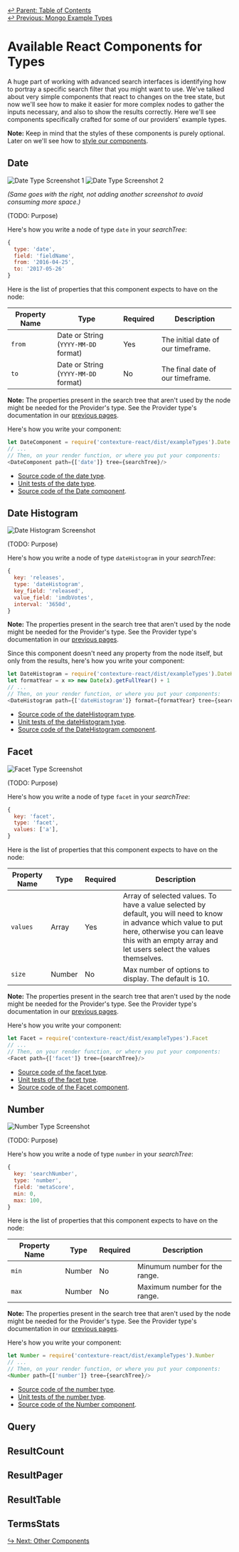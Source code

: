 ﻿[↩  Parent: Table of Contents](../README.md)  
[↩  Previous: Mongo Example Types](mongo-example-types.md)

# Available React Components for Types

A huge part of working with advanced search interfaces is identifying
how to portray a specific search filter that you might want to use.
We've talked about very simple components that react to changes on the
tree state, but now we'll see how to make it easier for more complex
nodes to gather the inputs necessary, and also to show the results
correctly. Here we'll see components specifically crafted for some of
our providers' example types.

**Note:** Keep in mind that the styles of these components is purely
optional. Later on we'll see how to [style our
components](../theming/README.md).

## Date

![Date Type Screenshot 1](https://i.imgur.com/XwuGi2c.png)
![Date Type Screenshot 2](https://i.imgur.com/joTECy0.png)

_(Same goes with the right, not adding another screenshot to avoid
consuming more space.)_

(TODO: Purpose)

Here's how you write a node of type `date` in your _searchTree_:
```javascript
{
  type: 'date',
  field: 'fieldName',
  from: '2016-04-25',
  to: '2017-05-26'
}
```

Here is the list of properties that this component expects to have on the node:

| Property Name | Type | Required | Description |
| --- | --- | --- | --- |
| `from` | Date or String (`YYYY-MM-DD` format) | Yes | The initial date of our timeframe. |
| `to` | Date or String (`YYYY-MM-DD` format) | No | The final date of our timeframe. |

**Note:** The properties present in the search tree that aren't used by the node
might be needed for the Provider's type. See the Provider type's
documentation in our [previous pages](README.md).

Here's how you write your component:
```javascript
let DateComponent = require('contexture-react/dist/exampleTypes').Date
// ...
// Then, on your render function, or where you put your components:
<DateComponent path={['date']} tree={searchTree}/>
```

- [Source code of the date type](https://github.com/smartprocure/contexture-elasticsearch/blob/master/src/example-types/date.js).
- [Unit tests of the date type](https://github.com/smartprocure/contexture-elasticsearch/blob/master/test/example-types/date.js).
- [Source code of the Date component](https://github.com/smartprocure/contexture-react/blob/master/src/exampleTypes/Date.js).

## Date Histogram

![Date Histogram Screenshot](https://i.imgur.com/oZsXY5R.png)

(TODO: Purpose)

Here's how you write a node of type `dateHistogram` in your _searchTree_:
```javascript
{
  key: 'releases',
  type: 'dateHistogram',
  key_field: 'released',
  value_field: 'imdbVotes',
  interval: '3650d',
}
```

**Note:** The properties present in the search tree that aren't used by the node
might be needed for the Provider's type. See the Provider type's
documentation in our [previous pages](README.md).

Since this component doesn't need any property from the node itself,
but only from the results, here's how you write your component:
```javascript
let DateHistogram = require('contexture-react/dist/exampleTypes').DateHistogram
let formatYear = x => new Date(x).getFullYear() + 1
// ...
// Then, on your render function, or where you put your components:
<DateHistogram path={['dateHistogram']} format={formatYear} tree={searchTree}/>
```

- [Source code of the dateHistogram type](https://github.com/smartprocure/contexture-elasticsearch/blob/master/src/example-types/dateHistogram.js).
- [Unit tests of the dateHistogram type](https://github.com/smartprocure/contexture-elasticsearch/blob/master/test/example-types/dateHistogram.js).
- [Source code of the DateHistogram component](https://github.com/smartprocure/contexture-react/blob/master/src/exampleTypes/DateHistogram.js).

## Facet

![Facet Type Screenshot](https://i.imgur.com/1X3mrfq.png)

(TODO: Purpose)

Here's how you write a node of type `facet` in your _searchTree_:
```javascript
{
  key: 'facet',
  type: 'facet',
  values: ['a'],
}
```

Here is the list of properties that this component expects to have on the node:

| Property Name | Type | Required | Description |
| --- | --- | --- | --- |
| `values` | Array | Yes | Array of selected values. To have a value selected by default, you will need to know in advance which value to put here, otherwise you can leave this with an empty array and let users select the values themselves. |
| `size` | Number | No | Max number of options to display. The default is 10. |

**Note:** The properties present in the search tree that aren't used by the node
might be needed for the Provider's type. See the Provider type's
documentation in our [previous pages](README.md).

Here's how you write your component:
```javascript
let Facet = require('contexture-react/dist/exampleTypes').Facet
// ...
// Then, on your render function, or where you put your components:
<Facet path={['facet']} tree={searchTree}/>
```

- [Source code of the facet type](https://github.com/smartprocure/contexture-elasticsearch/blob/master/src/example-types/facet.js).
- [Unit tests of the facet type](https://github.com/smartprocure/contexture-elasticsearch/blob/master/test/example-types/facet.js).
- [Source code of the Facet component](https://github.com/smartprocure/contexture-react/blob/master/src/exampleTypes/Facet.js).

## Number

![Number Type Screenshot](https://i.imgur.com/Uuu16wy.png)

(TODO: Purpose)

Here's how you write a node of type `number` in your _searchTree_:
```javascript
{
  key: 'searchNumber',
  type: 'number',
  field: 'metaScore',
  min: 0,
  max: 100,
}
```

Here is the list of properties that this component expects to have on the node:

| Property Name | Type | Required | Description |
| --- | --- | --- | --- |
| `min` | Number | No | Minumum number for the range. |
| `max` | Number | No | Maximum number for the range. |

**Note:** The properties present in the search tree that aren't used by the node
might be needed for the Provider's type. See the Provider type's
documentation in our [previous pages](README.md).

Here's how you write your component:
```javascript
let Number = require('contexture-react/dist/exampleTypes').Number
// ...
// Then, on your render function, or where you put your components:
<Number path={['number']} tree={searchTree}/>
```

- [Source code of the number type](https://github.com/smartprocure/contexture-elasticsearch/blob/master/src/example-types/number.js).
- [Unit tests of the number type](https://github.com/smartprocure/contexture-elasticsearch/blob/master/test/example-types/number.js).
- [Source code of the Number component](https://github.com/smartprocure/contexture-react/blob/master/src/exampleTypes/Number.js).

## Query
## ResultCount
## ResultPager
## ResultTable
## TermsStats

[↪ Next: Other Components](../other-components/README.md)
